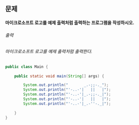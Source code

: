 ## 문제
#### 마이크로소프트 로고를 예제 출력처럼 출력하는 프로그램을 작성하시오.

###### 출력
###### 마이크로소프트 로고를 예제 출력처럼 출력한다.

```java
public class Main {
	
	public static void main(String[] args) {

		System.out.println("       _.-;;-._");
		System.out.println("'-..-'|   ||   |");
		System.out.println("'-..-'|_.-;;-._|");
		System.out.println("'-..-'|   ||   |");
		System.out.println("'-..-'|_.-''-._|");
		
	}
}
```

